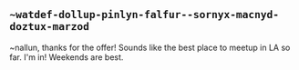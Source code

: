 ## `~watdef-dollup-pinlyn-falfur--sornyx-macnyd-doztux-marzod`
~nallun, thanks for the offer! Sounds like the best place to meetup in LA so far. I'm in! Weekends are best.